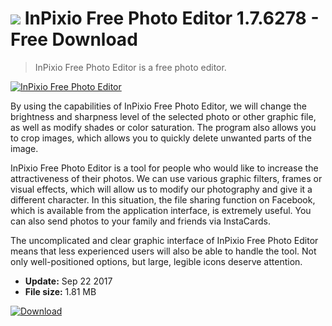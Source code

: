 # ![](https://cdn.softexe.net/static/icon/4/inpixio-free-photo-editor-10813.png) InPixio Free Photo Editor 1.7.6278 - Free Download

> InPixio Free Photo Editor is a free photo editor.

[![InPixio Free Photo Editor](https:https://tse2.mm.bing.net/th?id=OIP.-XUgfia_MPInfLMzA7dInAHaFg&pid=Api)](https://softexe.net/win/multimedia/graphics-design/inpixio-free-photo-editor:pRhpc.html)

By using the capabilities of InPixio Free Photo Editor, we will change the brightness and sharpness level of the selected photo or other graphic file, as well as modify shades or color saturation. The program also allows you to crop images, which allows you to quickly delete unwanted parts of the image.
 
 InPixio Free Photo Editor is a tool for people who would like to increase the attractiveness of their photos. We can use various graphic filters, frames or visual effects, which will allow us to modify our photography and give it a different character. In this situation, the file sharing function on Facebook, which is available from the application interface, is extremely useful. You can also send photos to your family and friends via InstaCards.
 
 The uncomplicated and clear graphic interface of InPixio Free Photo Editor means that less experienced users will also be able to handle the tool. Not only well-positioned options, but large, legible icons deserve attention.


- **Update:** Sep 22 2017
- **File size:** 1.81 MB

[![Download](https://cdn.softexe.net/static/img/download.png)](https://softexe.net/win/multimedia/graphics-design/inpixio-free-photo-editor:pRhpc.html)

